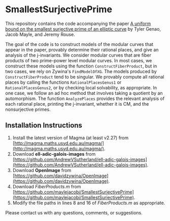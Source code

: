 # SmallestSurjectivePrime

This repository contains the code accompanying the paper [A uniform bound on the smallest surjective prime of an elliptic curve](https://arxiv.org/abs/2501.02345) by Tyler Genao, Jacob Mayle, and Jeremy Rouse.

The goal of the code is to construct models of the modular curves that appear in the paper, provably determine their rational places, and give an analysis of the j-invariants. We consider modular curves that are fiber products of two prime-power level modular curves. In most cases, we construct these models using the function `ConstructFiberProduct`, but in two cases, we rely on Zywina's `FindModelOfXG`. The models produced by `ConstructFiberProduct` tend to be singular. We provably compute all rational places by calling the functions `RationalPlacesGenus1` or `RationalPlacesGenus2`, or by checking local solvability, as appropriate. In one case, we follow an ad hoc method that involves taking a quotient by an automorphism. The function `AnalyzePlaces` provides the relevant analysis of each rational place, printing the j-invariant, whether it is CM, and the nonsurjective primes.

## Installation Instructions
1. Install the latest version of Magma (at least v2.27) from [http://magma.maths.usyd.edu.au/magma/](http://magma.maths.usyd.edu.au/magma/).
2. Download **ell-adic-galois-images** from [https://github.com/AndrewVSutherland/ell-adic-galois-images](https://github.com/AndrewVSutherland/ell-adic-galois-images).
3. Download **OpenImage** from [https://github.com/davidzywina/OpenImage](https://github.com/davidzywina/OpenImage).
4. Download *FiberProducts.m* from [https://github.com/maylejacobj/SmallestSurjectivePrime](https://github.com/maylejacobj/SmallestSurjectivePrime).
5. Modify the file paths in lines 8 and 16 of *FiberProducts.m* as appropriate.

Please contact us with any questions, comments, or suggestions.
